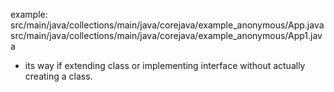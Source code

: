 
example:
src/main/java/collections/main/java/corejava/example_anonymous/App.java
src/main/java/collections/main/java/corejava/example_anonymous/App1.java

- its way if extending class or implementing interface without actually creating a class. 



